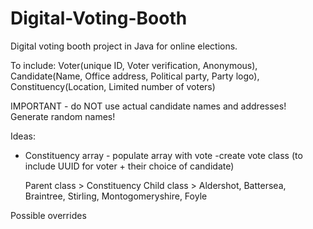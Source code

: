 # Digital-Voting-Booth

Digital voting booth project in Java for online elections.

To include: 
Voter(unique ID, Voter verification, Anonymous), 
Candidate(Name, Office address, Political party, Party logo), 
Constituency(Location, Limited number of voters)

IMPORTANT - do NOT use actual candidate names and addresses! Generate random names!

Ideas:
  - Constituency array - populate array with vote
    -create vote class (to include UUID for voter + their choice of candidate)
    
    Parent class > Constituency 
    Child class > Aldershot, Battersea, Braintree, Stirling, Montogomeryshire, Foyle

Possible overrides
> 
